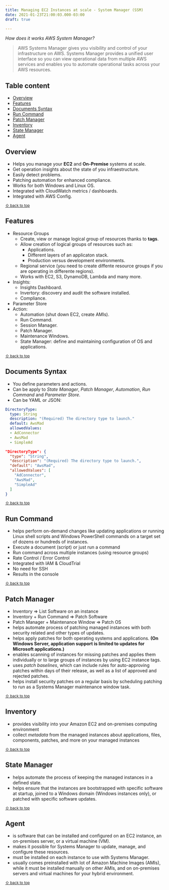 ```yaml
---
title: Managing EC2 Instances at scale - System Manager (SSM)
date: 2021-01-23T21:00:03.000-03:00
draft: true

---
```

*How does it works AWS System Manager?*



> AWS Systems Manager gives you visibility and control of your infrastructure on AWS. Systems Manager provides a unified user interface so you can view operational data from multiple AWS services and enables you to automate operational tasks across your AWS resources.

## Table content

- [Overview](#overview)
- [Features](#features)
- [Documents Syntax](#documents-syntax)
- [Run Command](#run-command)
- [Patch Manager](#patch-manager)
- [Inventory](#inventory)
- [State Manager](#state-manager)
- [Agent](#agent)


## Overview

- Helps you manage your **EC2** and **On-Premise** systems at scale.
- Get operation insights about the state of you infraestructure.
- Easily detect problems.
- Patching automation for enhanced compliance.
- Works for both Windows and Linux OS.
- Integrated with CloudWatch metrics / dashboards.
- Integrated with AWS Config.

<sub>[⇧ back to top](#table-content)</sub>


## Features

- Resource Groups
  - Create, view or manage logical group of resources thanks to **tags**.
  - Allow creation of logical groups of resources such as:
      - Applications.
      - Different layers of an applicaton stack.
      - Production versus development environments.
  - Regional service (you need to create diffente resource groups if you are operating in differente regions).
  - Works with EC2, S3, DynamoDB, Lambda and many more.
- Insights:
  - Insights Dashboard.
  - Invertory: discovery and audit the software installed.
  - Compliance.
- Parameter Store
- Action:
  - Automation (shut down EC2, create AMIs).
  - Run Command.
  - Session Manager.
  - Patch Manager.
  - Maintenance Windows.
  - State Manager: define and maintaining configuration of OS and applications.

<sub>[⇧ back to top](#table-content)</sub>


## Documents Syntax

  - You define parameters and actions.
  - Can be apply to *State Manager*, *Patch Manager*, *Automation*, *Run Command* and *Parameter Store*.
  - Can be YAML or JSON:

  ```yaml
  DirectoryType:
    type: String
    description: "(Required) The directory type to launch."
    default: AwsMad
    allowedValues:
    - AdConnector
    - AwsMad
    - SimpleAd
  ```

  ```json
  "DirectoryType": {
    "type": "String",
    "description": "(Required) The directory type to launch.",
    "default": "AwsMad",
    "allowedValues": [
      "AdConnector",
      "AwsMad",
      "SimpleAd"
    ]
  }
  ```

<sub>[⇧ back to top](#table-content)</sub>

## Run Command

  - helps perform on-demand changes like updating applications or running Linux shell scripts and Windows PowerShell commands on a target set of dozens or hundreds of instances.
  - Execute a document (script) or just run a command
  - Run command across multiple instances (using resource groups)
  - Rate Control / Error Control
  - Integrated with IAM & CloudTrial
  - No need for SSH
  - Results in the console

<sub>[⇧ back to top](#table-content)</sub>

## Patch Manager

  - Inventory => List Software on an instance
  - Inventory + Run Command => Patch Software
  - Patch Manager + Maintenance Window => Patch OS
  - helps automate process of patching managed instances with both security related and other types of updates.
  - helps apply patches for both operating systems and applications. **(On Windows Server, application support is limited to updates for Microsoft applications.)**
  - enables scanning of instances for missing patches and applies them individually or to large groups of instances by using EC2 instance tags.
  - uses *patch baselines*, which can include rules for auto-approving patches within days of their release, as well as a list of approved and rejected patches.
  - helps install security patches on a regular basis by scheduling patching to run as a Systems Manager maintenance window task.

<sub>[⇧ back to top](#table-content)</sub>

## Inventory

- provides visibility into your Amazon EC2 and on-premises computing environment
- collect *metadata* from the managed instances about applications, files, components, patches, and more on your managed instances

<sub>[⇧ back to top](#table-content)</sub>

## State Manager

- helps automate the process of keeping the managed instances in a defined state.
- helps ensure that the instances are bootstrapped with specific software at startup, joined to a Windows domain (Windows instances only), or patched with specific software updates.

<sub>[⇧ back to top](#table-content)</sub>

## Agent
- is software that can be installed and configured on an EC2 instance, an on-premises server, or a virtual machine (VM).
- makes it possible for Systems Manager to update, manage, and configure these resources.
- must be installed on each instance to use with Systems Manager.
- usually comes preinstalled with lot of Amazon Machine Images (AMIs), while it must be installed manually on other AMIs, and on on-premises servers and virtual machines for your hybrid environment.

<sub>[⇧ back to top](#table-content)</sub>